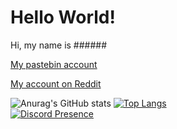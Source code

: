 # Hello World!
Hi, my name is ######

[My pastebin account](https://pastebin.com/u/phonkanytiu)

[My account on Reddit](https://www.reddit.com/user/phonkanytiu/)

![Anurag's GitHub stats](https://github-readme-stats.vercel.app/api?username=phonkanytiu&hide_border=true&show_icons=true&bg_color=30,e96443,904e95&title_color=fff&text_color=fff&icon_color=fff)
[![Top Langs](https://github-readme-stats.vercel.app/api/top-langs/?username=phonkanytiu&hide_border=true&bg_color=30,e96443,904e95&title_color=fff&text_color=fff)](https://github.com/phonkanytiu)
<br>
[![Discord Presence](https://lanyard-profile-readme.vercel.app/api/750080996002758740)](https://discord.com/users/750080996002758740)

<!---
Phonkanytiu/Phonkanytiu is a ✨ special ✨ repository because its `README.md` (this file) appears on your GitHub profile.
You can click the Preview link to take a look at your changes.
--->
